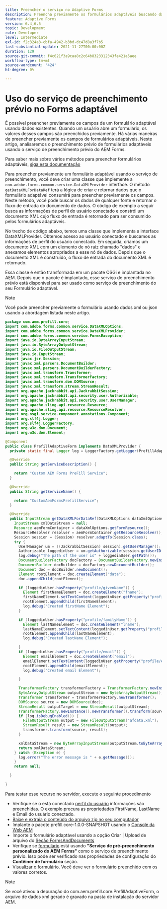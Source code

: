 ```yaml
---
title: Preencher o serviço no Adaptive Forms
description: Preencha previamente os formulários adaptáveis buscando dados das fontes de dados de back-end.
feature: Adaptive Forms
version: 6.4,6.5
topic: Development
role: Developer
level: Intermediate
exl-id: f2c324a3-cbfa-4942-b3bd-dc47d8a3f7b5
last-substantial-update: 2021-11-27T00:00:00Z
duration: 129
source-git-commit: f4c621f3a9caa8c2c64b8323312343fe421a5aee
workflow-type: tm+mt
source-wordcount: '424'
ht-degree: 0%

---
```


# Uso do serviço de preenchimento prévio no Forms adaptável

É possível preencher previamente os campos de um formulário adaptável usando dados existentes. Quando um usuário abre um formulário, os valores desses campos são preenchidos previamente. Há várias maneiras de preencher previamente os campos de formulários adaptáveis. Neste artigo, analisaremos o preenchimento prévio de formulários adaptáveis usando o serviço de preenchimento prévio do AEM Forms.

Para saber mais sobre vários métodos para preencher formulários adaptáveis, [siga esta documentação](https://helpx.adobe.com/experience-manager/6-4/forms/using/prepopulate-adaptive-form-fields.html#AEMFormsprefillservice)

Para preencher previamente um formulário adaptável usando o serviço de preenchimento, você deve criar uma classe que implemente a `com.adobe.forms.common.service.DataXMLProvider` interface. O método `getDataXMLForDataRef` terá a lógica de criar e retornar dados que o formulário adaptável consumirá para preencher previamente os campos. Neste método, você pode buscar os dados de qualquer fonte e retornar o fluxo de entrada do documento de dados. O código de exemplo a seguir busca as informações de perfil do usuário conectado e constrói um documento XML cujo fluxo de entrada é retornado para ser consumido pelos formulários adaptáveis.

No trecho de código abaixo, temos uma classe que implementa a interface DataXMLProvider. Obtemos acesso ao usuário conectado e buscamos as informações de perfil do usuário conectado. Em seguida, criamos um documento XML com um elemento de nó raiz chamado &quot;dados&quot; e anexamos elementos apropriados a esse nó de dados. Depois que o documento XML é construído, o fluxo de entrada do documento XML é retornado.

Essa classe é então transformada em um pacote OSGi e implantada no AEM. Depois que o pacote é implantado, esse serviço de preenchimento prévio está disponível para ser usado como serviço de preenchimento do seu Formulário adaptável.

>[!NOTE]
>
>Você pode preencher previamente o formulário usando dados xml ou json usando a abordagem listada neste artigo.

```java
package com.aem.prefill.core;
import com.adobe.forms.common.service.DataXMLOptions;
import com.adobe.forms.common.service.DataXMLProvider;
import com.adobe.forms.common.service.FormsException;
import java.io.ByteArrayInputStream;
import java.io.ByteArrayOutputStream;
import java.io.FileOutputStream;
import java.io.InputStream;
import javax.jcr.Session;
import javax.xml.parsers.DocumentBuilder;
import javax.xml.parsers.DocumentBuilderFactory;
import javax.xml.transform.Transformer;
import javax.xml.transform.TransformerFactory;
import javax.xml.transform.dom.DOMSource;
import javax.xml.transform.stream.StreamResult;
import org.apache.jackrabbit.api.JackrabbitSession;
import org.apache.jackrabbit.api.security.user.Authorizable;
import org.apache.jackrabbit.api.security.user.UserManager;
import org.apache.sling.api.resource.Resource;
import org.apache.sling.api.resource.ResourceResolver;
import org.osgi.service.component.annotations.Component;
import org.slf4j.Logger;
import org.slf4j.LoggerFactory;
import org.w3c.dom.Document;
import org.w3c.dom.Element;

@Component
public class PrefillAdaptiveForm implements DataXMLProvider {
  private static final Logger log = LoggerFactory.getLogger(PrefillAdaptiveForm.class);

  @Override
  public String getServiceDescription() {

    return "Custom AEM Forms PreFill Service";
  }

  @Override
  public String getServiceName() {

    return "CustomAemFormsPrefillService";
  }

  @Override
  public InputStream getDataXMLForDataRef(DataXMLOptions dataXmlOptions) throws FormsException {
    InputStream xmlDataStream = null;
    Resource aemFormContainer = dataXmlOptions.getFormResource();
    ResourceResolver resolver = aemFormContainer.getResourceResolver();
    Session session = (Session) resolver.adaptTo(Session.class);
    try {
      UserManager um = ((JackrabbitSession) session).getUserManager();
      Authorizable loggedinUser = um.getAuthorizable(session.getUserID());
      log.debug("The path of the user is" + loggedinUser.getPath());
      DocumentBuilderFactory docFactory = DocumentBuilderFactory.newInstance();
      DocumentBuilder docBuilder = docFactory.newDocumentBuilder();
      Document doc = docBuilder.newDocument();
      Element rootElement = doc.createElement("data");
      doc.appendChild(rootElement);

      if (loggedinUser.hasProperty("profile/givenName")) {
        Element firstNameElement = doc.createElement("fname");
        firstNameElement.setTextContent(loggedinUser.getProperty("profile/givenName")[0].getString());
        rootElement.appendChild(firstNameElement);
        log.debug("Created firstName Element");
      }

      if (loggedinUser.hasProperty("profile/familyName")) {
        Element lastNameElement = doc.createElement("lname");
        lastNameElement.setTextContent(loggedinUser.getProperty("profile/familyName")[0].getString());
        rootElement.appendChild(lastNameElement);
        log.debug("Created lastName Element");

      }
      if (loggedinUser.hasProperty("profile/email")) {
        Element emailElement = doc.createElement("email");
        emailElement.setTextContent(loggedinUser.getProperty("profile/email")[0].getString());
        rootElement.appendChild(emailElement);
        log.debug("Created email Element");

      }

      TransformerFactory transformerFactory = TransformerFactory.newInstance();
      ByteArrayOutputStream outputStream = new ByteArrayOutputStream();
      Transformer transformer = transformerFactory.newTransformer();
      DOMSource source = new DOMSource(doc);
      StreamResult outputTarget = new StreamResult(outputStream);
      TransformerFactory.newInstance().newTransformer().transform(source, outputTarget);
      if (log.isDebugEnabled()) {
        FileOutputStream output = new FileOutputStream("afdata.xml");
        StreamResult result = new StreamResult(output);
        transformer.transform(source, result);
      }

      xmlDataStream = new ByteArrayInputStream(outputStream.toByteArray());
      return xmlDataStream;
    } catch (Exception e) {
      log.error("The error message is " + e.getMessage());
    }
    return null;

  }

}
```

Para testar esse recurso no servidor, execute o seguinte procedimento

* Verifique se o está conectado [perfil do usuário](http://localhost:4502/security/users.html) informações são preenchidas. O exemplo procura as propriedades FirstName, LastName e Email do usuário conectado.
* [Baixe e extraia o conteúdo do arquivo zip no seu computador](assets/prefillservice.zip)
* Implante o pacote prefill.core-1.0.0-SNAPSHOT usando o [Console da Web AEM](http://localhost:4502/system/console/bundles)
* Importe o formulário adaptável usando a opção Criar | Upload de arquivo do [Seção FormsAndDocuments](http://localhost:4502/aem/forms.html/content/dam/formsanddocuments)
* Verifique se [formulário](http://localhost:4502/editor.html/content/forms/af/prefill.html) está usando **&quot;Serviço de pré-preenchimento personalizado do AEM Forms&quot;** como o serviço de preenchimento prévio. Isso pode ser verificado nas propriedades de configuração do **Contêiner de formulário** seção.
* [Visualizar o formulário](http://localhost:4502/content/dam/formsanddocuments/prefill/jcr:content?wcmmode=disabled). Você deve ver o formulário preenchido com os valores corretos.

>[!NOTE]
>
>Se você ativou a depuração do com.aem.prefill.core.PrefillAdaptiveForm, o arquivo de dados xml gerado é gravado na pasta de instalação do servidor AEM.

